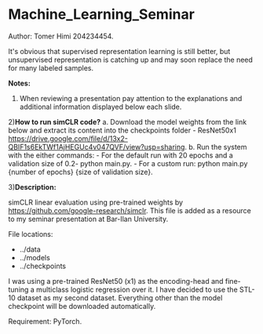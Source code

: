 # Machine_Learning_Seminar

Author: Tomer Himi 204234454.

It's obvious that supervised representation learning is still better, but unsupervised representation is catching up and may soon replace the need for many labeled samples.

**Notes:**

1) When reviewing a presentation pay attention to the explanations and additional information displayed below each slide.

2)**How to run simCLR code?**
a. Download the model weights from the link below and extract its content into the checkpoints folder - ResNet50x1 https://drive.google.com/file/d/13x2-QBIF1s6EkTWf1AjHEGUc4v047QVF/view?usp=sharing.
b. Run the system with the either commands:
    - For the default run with 20 epochs and a validation size of 0.2- python main.py.
    - For a custom run: python main.py {number of epochs} {size of validation size}.

3)**Description:**

simCLR linear evaluation using pre-trained weights by https://github.com/google-research/simclr. This file is added as a resource to my seminar presentation at Bar-Ilan University. 

File locations:
- ../data
- ../models
- ../checkpoints

I was using a pre-trained ResNet50 (x1) as the encoding-head and fine-tuning a multiclass logistic regression over it.
I have decided to use the STL-10 dataset as my second dataset. Everything other than the model checkpoint will be downloaded automatically.

Requirement: PyTorch.
